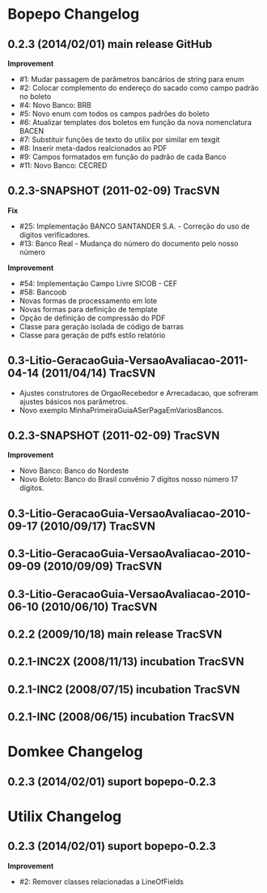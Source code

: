 Bopepo Changelog
====================================================

0.2.3 (2014/02/01) main release GitHub
----------------------------------------------------------------------

**Improvement**

 * #1: Mudar passagem de parâmetros bancários de string para enum
 * #2: Colocar complemento do endereço do sacado como campo padrão no boleto
 * #4: Novo Banco: BRB
 * #5: Novo enum com todos os campos padrões do boleto
 * #6: Atualizar templates dos boletos em função da nova nomenclatura BACEN
 * #7: Substituir funções de texto do utilix por similar em texgit
 * #8: Inserir meta-dados realcionados ao PDF
 * #9: Campos formatados em função do padrão de cada Banco
 * #11: Novo Banco: CECRED


0.2.3-SNAPSHOT (2011-02-09) TracSVN
----------------------------------------------------------------------

**Fix**

 * #25: Implementação BANCO SANTANDER S.A. - Correção do uso de dígitos verificadores.
 * #13: Banco Real - Mudança do número do documento pelo nosso número

**Improvement**

 * #54: Implementação Campo Livre SICOB - CEF
 * #58: Bancoob
 * Novas formas de processamento em lote
 * Novas formas para definição de template
 * Opção de definição de compressão do PDF
 * Classe para geração isolada de código de barras
 * Classe para geração de pdfs estilo relatório
 

0.3-Litio-GeracaoGuia-VersaoAvaliacao-2011-04-14 (2011/04/14) TracSVN
----------------------------------------------------------------------

 * Ajustes construtores de OrgaoRecebedor e Arrecadacao, que sofreram ajustes básicos nos parâmetros.   
 * Novo exemplo MinhaPrimeiraGuiaASerPagaEmVariosBancos.


0.2.3-SNAPSHOT (2011-02-09) TracSVN
----------------------------------------------------------------------

**Improvement**

 * Novo Banco: Banco do Nordeste
 * Novo Boleto: Banco do Brasil convênio 7 dígitos nosso número 17 dígitos.


0.3-Litio-GeracaoGuia-VersaoAvaliacao-2010-09-17 (2010/09/17) TracSVN
----------------------------------------------------------------------

0.3-Litio-GeracaoGuia-VersaoAvaliacao-2010-09-09 (2010/09/09) TracSVN
----------------------------------------------------------------------

0.3-Litio-GeracaoGuia-VersaoAvaliacao-2010-06-10 (2010/06/10) TracSVN
----------------------------------------------------------------------

0.2.2 (2009/10/18) main release TracSVN
----------------------------------------------------------------------

0.2.1-INC2X (2008/11/13) incubation TracSVN
----------------------------------------------------------------------

0.2.1-INC2 (2008/07/15) incubation TracSVN
----------------------------------------------------------------------
   
0.2.1-INC (2008/06/15) incubation TracSVN
----------------------------------------------------------------------
  
Domkee Changelog
=============================

0.2.3 (2014/02/01) suport bopepo-0.2.3
---------------------------------------
Utilix Changelog
=============================

0.2.3 (2014/02/01) suport bopepo-0.2.3
---------------------------------------

**Improvement**

 * #2: Remover classes relacionadas a LineOfFields
